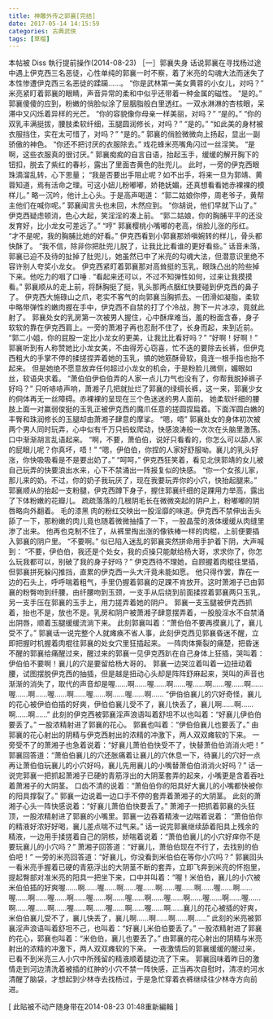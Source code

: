 ```yaml
---
title: 神雕外传之郭襄[完结]
date: 2017-05-14 14:15:59
categories: 古典武俠
tags: [草榴]
---
```

本帖被 Diss 執行提前操作(2014-08-23)
［一］郭襄失身
话说郭襄在寻找杨过途中遇上伊克西三名恶徒，心性单纯的郭襄一时不察，着了米亮的勾魂大法而迷失了本性惨遭伊克西三名恶徒的蹂躏……。
“你是武林第一美女黄蓉的小女儿，对吗？”
米亮紧盯着郭襄的眼睛，声音异常的柔和中似乎还带着一种金属的磁性。
“是的。”
郭襄傻傻的应到，粉嫩的俏脸似涂了层胭脂般白里透红。一双水淋淋的杏核眼，呆滞中又闪烁着异样的光芒。
“你的容貌像你母亲一样美丽，对吗？”
“是的。”
“你的双乳丰满挺拔，腰肢柔软纤细，玉腿圆润修长，对吗？”
“是的。”
“如此美的身材被衣服挡住，实在太可惜了，对吗？”
“是的。”
郭襄的俏脸微微向上扬起，显出一副骄傲的神色。
“你还不把讨厌的衣服除去。”
戏花蜂米亮嘴角闪过一丝淫笑。
“是啊，这些衣服真的很讨厌。”
郭襄痴痴的自言自语，抬起玉手，缓缓的解开胸下的钮扣，脱去了紫红的春衫，露出了里面杏黄色的肚兜儿。
此时，一旁的伊克西眼珠滴溜乱转，心下思量；
“我是否要出手阻止呢？如不出手，将来一旦为郭靖、黄蓉知道，焉有活命之理。可这小妞儿粉嘟嘟，娇艳妩媚，还真想看看她赤裸裸的模样儿。”
略一沉吟，他计上心头。于是高声喝道：
“郭二姑娘你停，周老爷子，黄帮主他们在喊你呢。”
郭襄闻言头也未回，木然应到。
“你胡说，他们早就下山了。”
伊克西疑虑顿消，色心大起，笑淫淫的凑上前。
“郭二姑娘，你的胸脯平平的还没发育好，比小龙女可差远了。”
“哼”
郭襄樱桃小嘴嘟的老高，俏脸儿涨的彤红。
“才不是呢，我的胸脯比她的好看。”
伊克西看到小郭襄那娇嗔婉转的样儿，骨头都快酥了。
“我不信，除非你把肚兜儿脱了，让我比比看谁的更好看些。”
话音未落，郭襄已迫不及待的扯掉了肚兜儿，她虽然已中了米亮的勾魂大法，但潜意识里绝不容许别人夸奖小龙女。
伊克西紧盯着郭襄那对高耸挺的玉乳，眼珠凸出的险些掉下来。他吃力的咽了口唾 .
“看起来还可以，不过不知弹性如何，过来让我摸摸看。”
郭襄顺从的走上前，将酥胸挺了挺，乳头那两点胭红快要碰到伊克西的鼻子了。
伊克西大施碌山之爪，老实不客气的向郭襄当胸抓去。一团滑如凝脂，柔软中略带弹性的嫩肉握在手中，伊克西不自禁的打了个冷战，胯下一片冰凉，竟就此射了。
郭襄处女的乳房第一次被男人握住，心中酥痒难当，羞的粉面含春，身子软软的靠在伊克西肩上。一旁的萧湘子再也忍耐不住了，长身而起，来到近前。
“郭二小姐，你的屁股一定比小龙女的更美，让我比比看好吗？”
“好啊！好啊！”
郭襄听到有人称赞她比小龙女美，不由得芳心窃喜，忙不迭的要除去长裤，但伊克西粗大的手掌不停的揉搓捏弄着她的玉乳，搞的她筋酥骨软，竟连一根手指也抬不起来。
但是她绝不愿意放弃任何超过小龙女的机会，于是粉脸儿微侧，媚眼如丝，软语央求着。
“萧伯伯伊伯伯弄的人家一点儿力气也没有了，你帮我脱掉裤子好吗？”
只听哧哧声响，萧湘子几把就扯烂了郭襄的绿绸长裤，这一来，郭襄少女的侗体再无一丝障碍。赤裸裸的呈现在三个色迷迷的男人面前。
她柔软纤细的腰肢上面一对赢弱俊挺的玉乳正被伊克西的魔爪任意的搓圆捏扁着。下面浑圆白嫩的丰臀和珠润修长的玉腿却由萧湘子肆意的摩挲。
“嗯，唔”
郭襄处女的身体初次被两个男人同时玩弄，心中似有千万只蚂蚁爬动，快感浪涛般一次次在头脑里激荡。口中渐渐胡言乱语起来。
“啊，不要，萧伯伯，说好只看看的，你怎么可以舔人家的屁眼儿呢？你真坏，唔！”
“嗯，伊伯伯，你捏的人家好舒服呦。襄儿的乳头好涨，你快吸吸看是不是要出奶了。”
“呵呵，”
伊克西狂笑着，看见北侠郭靖的女儿被自己玩弄的快要浪出水来，心下不禁涌出一阵报复似的快感。
“你一个女孩儿家，那儿来的奶。不过，你的奶子我玩厌了，现在我要玩弄你的小穴，快抬起腿来。”
郭襄顺从的抬起一支粉腿，伊克西蹲下身子，握住郭襄纤细的足踝用力举高，露出了下体粉嫩的花瓣儿。
疏疏落落的几根阴毛长在微微突起的阴户上，粉嘟嘟的阴唇略向外翻着。
毛的漆黑 肉的粉红交映出一股淫靡的味道。伊克西不禁伸出舌头舔了一下，那粉嫩的肉儿竟也随着微微抽搐了一下，一股晶莹的液体缓缓从肉缝里渗了出来。
他再也克制不住了，从裤里掏出涨的像铁棒一样的肉棍，上前便要插入郭襄的阴户里。
“不要啊。”
似已陷入迷乱的郭襄突然拼命用手护着下阴，大声喊到：
“不要，伊伯伯，我还是个处女，我的贞操只能献给杨大哥，求求你了，你怎么玩我都可以，别破了我的身子好吗？”
伊克西待不理她，自顾握着肉棍往里插，但郭襄拼死躲闪推挡，直累的伊克西一头大汗竟未能如愿。
他只得作罢，靠在一边的石头上，呼呼喘着粗气，手里仍握着郭襄的足踝不肯放开。这时萧湘子已由郭襄的粉臀吻到纤腰，由纤腰吻到玉颈，一支手从后绕到前面揉捏着郭襄两只玉乳，另一支手压在郭襄的玉手上，用力搓弄着她的阴户。
郭襄一支玉腿被伊克西抓着，抬也不是，放也不是。乳房和阴户被萧湘子肆意摆弄着，一股股淫水不自禁涌出阴唇，顺着玉腿缓缓流淌下来。
此刻郭襄叫着：“萧伯伯不要再摸襄儿了，襄儿受不了。”
郭襄话一说完整个人就瘫痪不省人事，此刻伊克西见郭襄昏迷不醒，立即把握时机握着肉棍往郭襄的处女穴里狂插起来。
一阵肉体撕裂的痛楚，把昏迷不醒的郭襄给痛醒过来，醒过来的郭襄一见伊克西趴在自己身体上狂插，哭叫着：伊伯伯不要啊！襄儿的穴是要留给杨大哥的。
郭襄一边哭泣着叫着一边扭动着腰，试图摆脱伊克西的抽插，但是越是扭动心头却是阵阵舒麻起来，哭叫的声音也渐渐的消失了，取代的声音却是喔……啊……喔……啊……喔……啊……喔……啊……喔……啊……喔……啊……喔……啊……喔……啊……
“伊伯伯襄儿的穴好奇怪，襄儿的花心被伊伯伯插的好爽，伊伯伯襄儿受不了，襄儿快丢了，襄儿啊……啊……啊……啊……”
此刻的伊克西被郭襄淫声浪语叫着舒坦不以也叫着：“好襄儿伊伯伯要丢了。”
一股浓精射进了郭襄的花心。
郭襄也叫着：“伊伯伯襄儿也要丢了。”
由郭襄的花心射出的阴精与伊克西射出的浓精的冲激下，两人双双瘫软的下来。
一旁受不了的萧湘子也急着说着：“好襄儿萧伯伯快受不了，快替萧伯伯消消火吧！”
郭襄回答道：“萧伯伯襄儿的穴还胀痛着让襄儿的穴休息一下，待襄儿的穴好一点再让萧伯伯玩襄儿的小穴好吗，襄儿先用襄儿的小嘴替萧伯伯消消火好吗？”
话一说完郭襄一把抓起萧湘子已硬的青筋浮出的大阴茎套弄的起来，小嘴更是含着吞吐着萧湘子的大阴茎。
口齿不清的说着：“萧伯伯你的阳具好大襄儿的小嘴都快被你的阳具撑裂了。”
郭襄一边说着一边口手不停的套弄着萧湘子的大阴茎。
此刻的萧湘子心头一阵快感说着：“好襄儿萧伯伯快要丢了。”
萧湘子一把抓着郭襄的头狂顶，一股浓精射进了郭襄的小嘴里。郭襄一边吞着精液一边喘着说着：
“萧伯伯你的精液好浓好好喝，襄儿差点喘不过气来。”
话一说完郭襄继续舔着阳具上残余的精液，一边用手揉搓着自己的阴核，娇喘着说着：“萧伯伯襄儿的小穴好痒你不是要玩襄儿的小穴吗？”
萧湘子回答道：“好襄儿，萧伯伯现在不行了，去找别的伯伯吧！”
一旁的米亮回答道：“好襄儿，你没看到米伯伯在等你小穴吗？”
郭襄回头一看米亮手握着已硬的青筋浮出的大阴茎不断的套弄，立即飞奔到米亮的怀抱里，提起臀部对准米亮的阳具一把坐下来，口中并叫着：“喔！米伯伯，襄儿的小穴被米伯伯插的好爽喔……啊……喔……啊……喔……啊……喔……啊……喔……啊……喔……啊……喔……啊……喔……啊……喔……啊……喔……啊……喔……啊……喔……啊……喔……啊……喔……啊……喔……啊……喔……啊……襄儿的花心被插的好爽，米伯伯襄儿受不了，襄儿快丢了，襄儿啊……啊……啊……啊……”
此刻的米亮被郭襄淫声浪语叫着舒坦不己，也叫着：“好襄儿米伯伯要丢了。”
一股浓精射进了郭襄的花心，郭襄也叫着：“米伯伯，襄儿也要丢了。”
由郭襄的花心射出的阴精与米亮射出的浓精的冲激下，两人双双瘫软的下来。
一夜激情后的郭襄缓缓的醒过来，已看不到米亮三人小穴中所残留的精液顺着腿边流了下来。
郭襄回味着昨日的激情走到河边清洗着被插的红肿的小穴不禁一阵快感，正当再次自慰时，清凉的河水清醒了脑袋，才想起到少林寺去找杨过，于是急忙穿着衣裤继续往少林寺方向前进。



[ 此貼被不动产随身带在2014-08-23 01:48重新編輯 ]